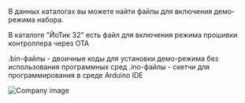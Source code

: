 В данных каталогах вы можете найти файлы для включения демо-режима набора.

В каталоге "ЙоТик 32" есть файл для включения режима прошивки контроллера через OTA

.bin-файлы - двоичные коды для установки демо-режима без использования программных сред
.ino-файлы - скетчи для программирования в среде Arduino IDE

![Company image](https://mgbot.ru/upload/logo-r.svg)
